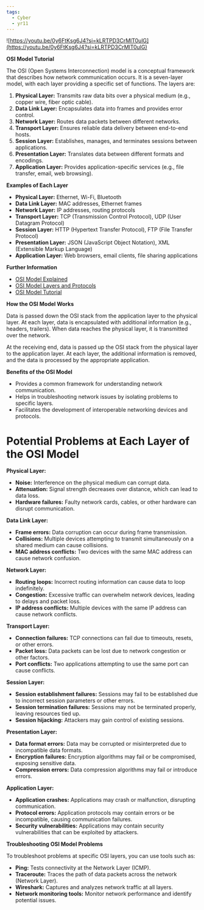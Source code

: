 ```yaml
---
tags:
  - Cyber
  - yr11
---
```

![https://youtu.be/0y6FtKsg6J4?si=kLRTPD3CrMlT0ulG](https://youtu.be/0y6FtKsg6J4?si=kLRTPD3CrMlT0ulG)

**OSI Model Tutorial**

The OSI (Open Systems Interconnection) model is a conceptual framework that describes how network communication occurs. It is a seven-layer model, with each layer providing a specific set of functions. The layers are:

1. **Physical Layer:** Transmits raw data bits over a physical medium (e.g., copper wire, fiber optic cable).
2. **Data Link Layer:** Encapsulates data into frames and provides error control.
3. **Network Layer:** Routes data packets between different networks.
4. **Transport Layer:** Ensures reliable data delivery between end-to-end hosts.
5. **Session Layer:** Establishes, manages, and terminates sessions between applications.
6. **Presentation Layer:** Translates data between different formats and encodings.
7. **Application Layer:** Provides application-specific services (e.g., file transfer, email, web browsing).

**Examples of Each Layer**

- **Physical Layer:** Ethernet, Wi-Fi, Bluetooth
- **Data Link Layer:** MAC addresses, Ethernet frames
- **Network Layer:** IP addresses, routing protocols
- **Transport Layer:** TCP (Transmission Control Protocol), UDP (User Datagram Protocol)
- **Session Layer:** HTTP (Hypertext Transfer Protocol), FTP (File Transfer Protocol)
- **Presentation Layer:** JSON (JavaScript Object Notation), XML (Extensible Markup Language)
- **Application Layer:** Web browsers, email clients, file sharing applications

**Further Information**

- [OSI Model Explained](https://www.cisco.com/c/en/us/support/docs/ip/network-address-translation-nat/13781-32.html#anc1)
- [OSI Model Layers and Protocols](https://www.geeksforgeeks.org/osi-model-layers-and-protocols/)
- [OSI Model Tutorial](https://www.tutorialspoint.com/data_communication/osi_model.htm)

**How the OSI Model Works**

Data is passed down the OSI stack from the application layer to the physical layer. At each layer, data is encapsulated with additional information (e.g., headers, trailers). When data reaches the physical layer, it is transmitted over the network.

At the receiving end, data is passed up the OSI stack from the physical layer to the application layer. At each layer, the additional information is removed, and the data is processed by the appropriate application.

**Benefits of the OSI Model**

- Provides a common framework for understanding network communication.
- Helps in troubleshooting network issues by isolating problems to specific layers.
- Facilitates the development of interoperable networking devices and protocols.

# Potential Problems at Each Layer of the OSI Model

**Physical Layer:**

- **Noise:** Interference on the physical medium can corrupt data.
- **Attenuation:** Signal strength decreases over distance, which can lead to data loss.
- **Hardware failures:** Faulty network cards, cables, or other hardware can disrupt communication.

**Data Link Layer:**

- **Frame errors:** Data corruption can occur during frame transmission.
- **Collisions:** Multiple devices attempting to transmit simultaneously on a shared medium can cause collisions.
- **MAC address conflicts:** Two devices with the same MAC address can cause network confusion.

**Network Layer:**

- **Routing loops:** Incorrect routing information can cause data to loop indefinitely.
- **Congestion:** Excessive traffic can overwhelm network devices, leading to delays and packet loss.
- **IP address conflicts:** Multiple devices with the same IP address can cause network conflicts.

**Transport Layer:**

- **Connection failures:** TCP connections can fail due to timeouts, resets, or other errors.
- **Packet loss:** Data packets can be lost due to network congestion or other factors.
- **Port conflicts:** Two applications attempting to use the same port can cause conflicts.

**Session Layer:**

- **Session establishment failures:** Sessions may fail to be established due to incorrect session parameters or other errors.
- **Session termination failures:** Sessions may not be terminated properly, leaving resources tied up.
- **Session hijacking:** Attackers may gain control of existing sessions.

**Presentation Layer:**

- **Data format errors:** Data may be corrupted or misinterpreted due to incompatible data formats.
- **Encryption failures:** Encryption algorithms may fail or be compromised, exposing sensitive data.
- **Compression errors:** Data compression algorithms may fail or introduce errors.

**Application Layer:**

- **Application crashes:** Applications may crash or malfunction, disrupting communication.
- **Protocol errors:** Application protocols may contain errors or be incompatible, causing communication failures.
- **Security vulnerabilities:** Applications may contain security vulnerabilities that can be exploited by attackers.

**Troubleshooting OSI Model Problems**

To troubleshoot problems at specific OSI layers, you can use tools such as:

- **Ping:** Tests connectivity at the Network Layer (ICMP).
- **Traceroute:** Traces the path of data packets across the network (Network Layer).
- **Wireshark:** Captures and analyzes network traffic at all layers.
- **Network monitoring tools:** Monitor network performance and identify potential issues.